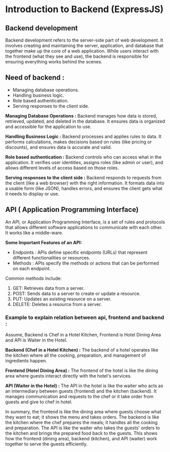 # Introduction to Backend (ExpressJS)
## Backend development

 Backend development refers to the server-side part of web development. It involves creating and maintaining the server, application, and database that together make up the core of a web application. While users interact with the frontend (what they see and use), the backend is responsible for ensuring everything works behind the scenes.

## Need of backend :

- Managing database operations.
- Handling business logic.
- Role based authentication.
- Serving responses to the client side.

**Managing Database Operations :**
Backend manages how data is stored, retrieved, updated, and deleted in the database. It ensures data is organized and accessible for the application to use.

**Handling Business Logic :**
Backend processes and applies rules to data. It performs calculations, makes decisions based on rules (like pricing or discounts), and ensures data is accurate and valid.

**Role based authentication :**
Backend controls who can access what in the application. It verifies user identities, assigns roles (like admin or user), and allows different levels of access based on those roles.

**Serving responses to the client side :**
Backend responds to requests from the client (like a web browser) with the right information. It formats data into a usable form (like JSON), handles errors, and ensures the client gets what it needs to display or use.

## API ( Application Programming Interface) 

An API, or Application Programming Interface, is a set of rules and protocols that allows different software applications to communicate with each other. It works like a middle-ware.

**Some Important Features of an API:**

- Endpoints : APIs define specific endpoints (URLs) that represent different functionalities or resources.
- Methods : APIs specify the methods or actions that can be performed on each endpoint. 

 Common methods include:
 1. GET: Retrieves data from a server.
 2. POST: Sends data to a server to create or update a resource.
 3. PUT: Updates an existing resource on a server.
 4. DELETE: Deletes a resource from a server.

### Example to explain relation between api, frontend and backend :

 Assume, Backend is Chef in a Hotel Kitchen, Frontend is Hotel Dining Area and API is Waiter in the Hotel.

 **Backend (Chef in a Hotel Kitchen) :**
 The backend of a hotel operates like the kitchen where all the cooking, preparation, and management of ingredients happen.

 **Frontend (Hotel Dining Area) :**
 The frontend of the hotel is like the dining area where guests interact directly with the hotel's services.

 **API (Waiter in the Hotel) :**
 The API in the hotel is like the waiter who acts as an intermediary between guests (frontend) and the kitchen (backend). It manages communication and requests to the chef or it take order from guests and give to chef in hotel.


In summary, the frontend is like the dining area where guests choose what they want to eat; it shows the menu and takes orders. The backend is like the kitchen where the chef prepares the meals; it handles all the cooking and preparation. The API is like the waiter who takes the guests' orders to the kitchen and brings the prepared food back to the guests. This shows how the frontend (dining area), backend (kitchen), and API (waiter) work together to serve the guests efficiently.
